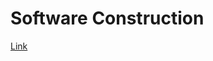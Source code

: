 # Software Construction

[Link](https://courses.edx.org/courses/course-v1:UBCx+SoftConst1x+3T2017/course/)
